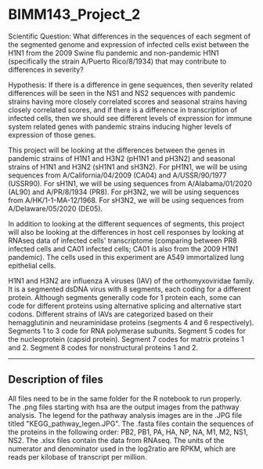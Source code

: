 # BIMM143_Project_2

Scientific Question: What differences in the sequences of each segment of the segmented genome and expression of infected cells exist between the H1N1 from the 2009 Swine flu pandemic and non-pandemic H1N1 (specifically the strain A/Puerto Rico/8/1934) that may contribute to differences in severity?

Hypothesis: If there is a difference in gene sequences, then severity related differences will be seen in the NS1 and NS2 sequences with pandemic strains having more closely correlated scores and seasonal strains having closely correlated scores, and if there is a difference in transcription of infected cells, then we should see different levels of expression for immune system related genes with pandemic strains inducing higher levels of expression of those genes.

This project will be looking at the differences between the genes in pandemic strains of H1N1 and H3N2 (pH1N1 and pH3N2) and seasonal strains of H1N1 and H3N2 (sH1N1 and sH3N2). For pH1N1, we will be using sequences from A/California/04/2009 (CA04) and A/USSR/90/1977 (USSR90). For sH1N1, we will be using sequences from A/Alabama/01/2020 (AL90) and A/PR/8/1934 (PR8). For pH3N2, we will be using sequences from A/HK/1-1-MA-12/1968. For sH3N2, we will be using sequences from A/Delaware/05/2020 (DE05).

In addition to looking at the different sequences of segments, this project will also be looking at the differences in host cell responses by looking at RNAseq data of infected cells' transcriptome (comparing between PR8 infected cells and CA01 infected cells; CA01 is also from the 2009 H1N1 pandemic). The cells used in this experiment are A549 immortalized lung epithelial cells.

H1N1 and H3N2 are influenza A viruses (IAV) of the orthomyxoviridae family. It is a segmented dsDNA virus with 8 segments, each coding for a different protein. Although segments generally code for 1 protein each, some can code for different proteins using alternative splicing and alternative start codons. Different strains of IAVs are categorized based on their hemagglutinin and neuraminidase proteins (segments 4 and 6 respectively). Segments 1 to 3 code for RNA polymerase subunits. Segment 5 codes for the nucleoprotein (capsid protein). Segment 7 codes for matrix proteins 1 and 2. Segment 8 codes for nonstructural proteins 1 and 2.

---
## Description of files
All files need to be in the same folder for the R notebook to run properly. The .png files starting with hsa are the output images from the pathway analysis. The legend for the pathway analysis images are in the .JPG file titled "KEGG_pathway_legen.JPG". The .fasta files contain the sequences of the proteins in the following order: PB2, PB1, PA, HA, NP, NA, M1, M2, NS1, NS2. The .xlsx files contain the data from RNAseq. The units of the numerator and denominator used in the log2ratio are RPKM, which are reads per kilobase of transcript per million.
